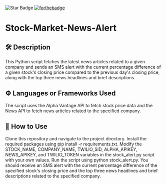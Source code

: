 ![Star Badge](https://img.shields.io/static/v1?label=%F0%9F%8C%9F&message=If%20Useful&style=style=flat&color=BC4E99)
[![forthebadge](https://forthebadge.com/images/badges/built-with-love.svg)](https://forthebadge.com)

# Stock-Market-News-Alert

## 🛠️ Description
This Python script fetches the latest news articles related to a given company and sends an SMS alert with the current percentage difference of a given stock's closing price compared to the previous day's closing price, along with the top three news headlines and brief descriptions.

## ⚙️  Languages or Frameworks Used
The script uses the Alpha Vantage API to fetch stock price data and the News API to fetch news articles related to the specified company.

## 🌟 How to Use
Clone this repository and navigate to the project directory.
Install the required packages using pip install -r requirements.txt.
Modify the STOCK_NAME, COMPANY_NAME, TWILIO_SID, ALPHA_APIKEY, NEWS_APIKEY, and TWILIO_TOKEN variables in the stock_alert.py script with your own values.
Run the script using python stock_alert.py.
You should receive an SMS alert with the current percentage difference of the specified stock's closing price and the top three news headlines and brief descriptions related to the specified company.
